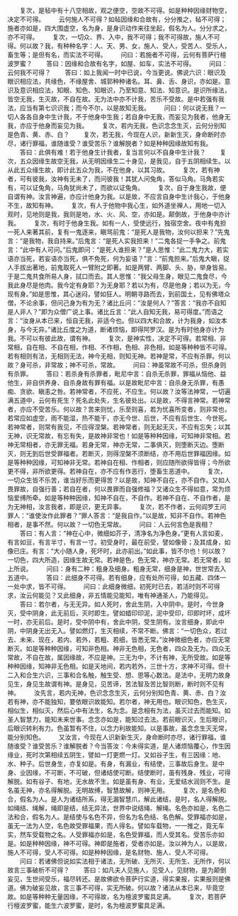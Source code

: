 <!-- { "loadSidebar": true } -->
　　复次，是毡中有十八空相故，观之便空，空故不可得。如是种种因缘财物空，决定不可得。
　　云何施人不可得？如毡因缘和合故有，分分推之，毡不可得；施者亦如是，四大围虚空，名为身，是身识动作来往坐起，假名为人。分分求之，亦不可得。
　　复次，一切众、界、入中，我不可得；我不可得故，施人不可得。何以故？我，有种种名字：人、天、男、女，施人、受人，受苦人、受乐人，畜生等；是但有名，而实法不可得。
　　问曰：若施者不可得，云何有菩萨行檀波罗蜜？
　　答曰：因缘和合故有名字，如屋、如车，实法不可得。
　　问曰：云何我不可得？
　　答曰：如上我闻一时中已说，今当更说。佛说六识：眼识及眼识相应法，共缘色，不缘屋舍、城郭种种诸名。耳、鼻、舌、身识，亦如是。意识及意识相应法，知眼、知色、知眼识，乃至知意、知法、知意识。是识所缘法，皆空无我，生灭故，不自在故。无为法中亦不计我，苦乐不受故。是中若强有我法，应当有第七识识我；而今不尔，以是故知无我。
　　问曰：何以说无我？一切人各各自身中生计我，不于他身中生我；若自身中无我，而妄见为我者，他身无我，亦应于他身而妄见为我。
　　复次，若内无我，色识念念生灭，云何分别知是色青、黄、赤、白？
　　复次，若无我，今现在人识，新新生灭，身命断时亦尽，诸行罪福，谁随谁受？谁受苦乐？谁解脱者？如是种种因缘故知有我。
　　答曰：此俱有难！若于他身生计我者，复当言何以不自身中生计我？
　　复次，五众因缘生故空无我，从无明因缘生二十身见，是我见，自于五阴相续生。以从此五众缘生故，即计此五众为我，不在他身，以其习故。
　　复次，若有神者，可有彼我，汝神有无未了，而问彼我！其犹人问兔角，答似马角。马角若实有，可以证兔角，马角犹尚未了，而欲以证兔角。
　　复次，自于身生我故，便自谓有神。汝言神遍，亦应计他身为我。以是故，不应言自身中生计我心，于他身不生，故知有神。
　　复次，有人于他物中我心生，如外道坐禅人，用地一切入观时，见地则是我，我则是地，水、火、风、空，亦如是。颠倒故，于他身中亦计我。
　　复次，有时于他身生我。如有一人，受使远行，独宿空舍。夜中有鬼担一死人来著其前，复有一鬼逐来，瞋骂前鬼：“是死人是我物，汝何以担来？”先鬼言：“是我物，我自持来。”后鬼言：“是死人实我担来！”二鬼各捉一手争之。前鬼言：“此中有人可问。”后鬼即问：“是死人谁担来？”是人思惟：“此二鬼力大，若实语亦当死，若妄语亦当死，俱不免死，何为妄语？”言：“前鬼担来。”后鬼大瞋，捉人手拔出著地，前鬼取死人一臂附之即著。如是两臂、两脚、头、胁，举身皆易。于是二鬼共食所易人身，拭口而去。其人思惟：“我父母生身，眼见二鬼食尽，今我此身尽是他肉。我今定有身耶？为无身耶？若以为有，尽是他身；若以为无，今现有身。”如是思惟，其心迷闷，譬如狂人。明朝寻路而去，到前国土，见有佛塔众僧，不论余事，但问己身为有为无？诸比丘问：“汝是何人？”答言：“我亦不自知是人非人？”即为众僧广说上事。诸比丘言：“此人自知无我，易可得度。”而语之言：“汝身从本已来，恒自无我，非适今也。但以四大和合故，计为我身，如汝本身，与今无异。”诸比丘度之为道，断诸烦恼，即得阿罗汉。是为有时他身亦计为我。不可以有彼此故，谓有神。
　　复次，是神实性，决定不可得。若常相、非常相，自在相、不自在相，作相、不作相，色相、非色相，如是等种种皆不可得。若有相则有法，无相则无法，神今无相，则知无神。若神是常，不应有杀罪。何以故？身可杀，非常故；神不可杀，常故。
　　问曰：神虽常故不可杀，但杀身则有杀罪。
　　答曰：若杀身有杀罪者，毗尼中言：自杀无杀罪，罪福从恼他、益他生，非自供养身、自杀身故有罪有福。以是故毗尼中言：自杀身无杀罪，有愚痴、贪欲、瞋恚之咎。若神常者，不应死，不应生。何以故？汝等法神常，一切遍满五道中，云何有死生？死名此处失，生名彼处出。以是故，不得言神常。若神常者，亦应不受苦乐。何以故？苦来则忧，乐至则喜，若为忧喜所变者，则非常也，若常应如虚空，雨不能湿，热不能干，亦无今世、后世，不应有后世生、今世死。若神常者，则常有我见，不应得涅槃。若神常者，则无起无灭，不应有忘失；以其无神，识无常故，有忘有失，是故神非常也！如是等种种因缘，可知神非常相。若神无常相者，亦无罪无福。若身无常，神亦无常，二事俱灭，则堕断灭边。堕断灭，则无到后世受罪福者。若断灭，则得涅槃不须断结，亦不用后世罪福因缘。如是等种种因缘，可知神非无常。若神自在相、作相者，则应随所欲得皆得；今所欲更不得，非所欲更得。若神自在，亦不应有作恶行，堕畜生恶道中。
　　复次，一切众生皆不乐苦，谁当好乐而更得苦？以是故，知神不自在，亦不自作。又如人畏罪故，自强行善；若自在者，何以畏罪而自强修福？又诸众生不得如意，常为烦恼爱缚所牵。如是等种种因缘，知神不自在，不自作。若神不自在、不自作者，是为无神相，汝言我者，即是识，更无异事。
　　复次，若不作者，云何阎罗王问罪人：“谁使汝作此罪者？”罪人答言：“是我自作。”以是故，知非不自作。若神色相者，是事不然。何以故？一切色无常故。
　　问曰：人云何言色是我相？
　　答曰：有人言：“神在心中，微细如芥子，清净名为净色身。”更有人言如麦，有言如豆，有言半寸，有言一寸。初受身时，最在前受，譬如像骨；及其成身，如像已庄。有言：“大小随人身，死坏时，此亦前出。”如此事，皆不尔也！何以故？一切色，四大所造，因缘生故无常。若神是色，色无常，神亦无常。若无常者，如上所说。
　　问曰：身有二种：粗身及细身。粗身无常，细身是神，世世常去入五道中。
　　答曰：此细身不可得。若有细身，应有处所可得，如五藏、四体一一处中求，皆不可得。
　　问曰：此细身微细，初死时已去，若活时则不可得求，汝云何能见？又此细身，非五情能见能知，唯有神通圣人，乃能得见。
　　答曰：若尔者，与无无异。如人死时，舍此生阴，入中阴中。是时，今世身灭，受中阴身，此无前后，灭时即生。譬如蜡印印泥，泥中受印，印即时坏，成坏一时，亦无前后。是时，受中阴中有，舍此中阴，受生阴有。汝言细身，即此中阴，中阴身无出无入。譬如燃灯，生灭相续，不常不断。佛言：“一切色众，若过去、未来、现在，若内、若外，若粗、若细，皆悉无常。”汝神微细色者，亦应无常断灭。如是等种种因缘，可知非色相。神非无色相，无色者，四众及无为。四众无常故，不自在故，属因缘故，不应是神。三无为中，不计有神，无所受故。如是等种种因缘，知神非无色相。如是天地间，若内若外，三世十方，求神不可得。但十二入和合生六识，三事和合名触，触生受、想、思等心数法。是法中，无明力故身见生，身见生故谓有神。是身见，见苦谛，苦法智及苦比智则断，断时则不见有神。
　　汝先言，若内无神，色识念念生灭，云何分别知色青、黄、赤、白？汝若有神，亦不能独知，要依眼识故能知。若尔者，神无用也。眼识知色，色生灭，相似生，相似灭，然后心中有法生，名为念。是念相有为法，虽灭过去而能知。如圣人智慧力，能知未来世事。念念亦如是，能知过去法。若前眼识灭，生后眼识，后眼识转利有力。色虽暂有不住，以念力利故能知。以是事故，虽念念生灭无常，能分别知色。
　　又汝言，今现在人识新新生灭，身命断时亦尽，诸行罪福，谁随谁受？谁受苦乐？谁解脱者？今当答汝：今未得实道，是人诸烦恼覆心，作生因缘业，死时次第相续五阴生，譬如一灯更燃一灯。又如谷子生，有三因缘：地、水、种子。后世身生，亦复如是。有身，有漏业，有结使，三事故后身生。是中身、业因缘，不可断，不可破，但诸结使可断。结使断时，虽有残身、残业，可得解脱。如有谷子、有地，无水故不生。如是虽有身、有业，无爱结水润则不生。是名虽无神，亦名得解脱。无明故缚，智慧故解，则神无用。
　　复次，是名色和合，假名为人。是人为诸结所系，得无漏智慧爪，解此诸结，是时，名人得解脱。如绳结、绳解，绳即是结，结无异法，世界中说结绳、解绳。名色亦如是，名色二法和合，假名为人。是结使与名色不异，但名为名色结、名色解。受罪福亦如是，虽无一法为人空，名色故受罪福果，而人得名。譬如车载物，一一推之，竟无车实，然车受载物之名。人受罪福亦如是，名色受罪福，而人受其名。受苦乐亦如是。如是种种因缘，神不可得。神即是施者，受者亦如是。汝以神为人，以是故，施人不可得，受人不可得。如是种种因缘，是名财物、施人、受人不可得。
　　问曰：若诸佛但说如实法相于诸法，无所破、无所灭、无所生、无所作，何以故言三事破析不可得？
　　答曰：如凡夫人见施人，见受人，见财物，是为颠倒妄见，生世间受乐，福尽转还。是故佛欲令菩萨行实道，得实果报，实果报则是佛道。佛为破妄见故，言三事不可得，实无所破。何以故？诸法从本已来，毕竟空故。如是等种种无量因缘，不可得故，名为檀波罗蜜具足满。
　　复次，若菩萨行檀波罗蜜，能生六波罗蜜，是时，名为檀波罗蜜具足满。
